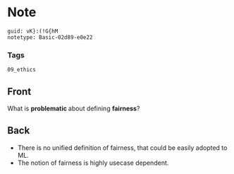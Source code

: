 # Note
```
guid: vK}:(!G{hM
notetype: Basic-02d89-e0e22
```

### Tags
```
09_ethics
```

## Front
What is <b>problematic </b>about defining <b>fairness</b>?

## Back
<ul><li>There is no unified definition of fairness, that could be easily adopted to ML.</li><li>The notion of fairness is highly usecase dependent.</li></ul>
